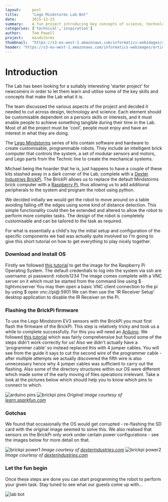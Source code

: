 ```yaml
---
layout:     post
title:      "Lego Mindstorms Lab-Bot"
date:       2015-12-23
summary:    A fun project introducing key concepts of science, technology and design.
categories: ['technical','inspiration']
author: 	Tom Powell
project:    mindstorms
thumbnail:  "https://s3-eu-west-1.amazonaws.com/informatics-webimages/articles/2015-12-23-lego-mindstorms/ms-labbot.JPG"
header: "https://s3-eu-west-1.amazonaws.com/informatics-webimages/articles/2015-12-23-lego-mindstorms/ms-header.JPG"
---
```


# Introduction

The Lab has been looking for a suitably interesting 'starter project' for newcomers in order to let them 
learn and utilise some of the key skills and concepts that make the Lab what it is.

The team discussed the various aspects of the project and decided it needed to cut across design, technology and science.
Each element should be customisable dependent on a persons skills or interests, and it must enable people to achieve 
something tangible during their time in the Lab. Most of all the project must be 'cool', people must enjoy and have an
interest in what they are doing.

The [Lego Mindstorms][Lego Mindstorms] series of kits contain software and hardware to create customisable, programmable
robots. They include an intelligent brick computer that controls the system, a set of modular sensors and motors, 
and Lego parts from the Technic line to create the mechanical systems. 

Michael being the hoarder that he is, just happens to have a couple of these kits stashed away in a dark corner 
of the Lab, complete with a [Dexter Industries BrickPi][DI]. The BrickPi allows us to replace the default Mindstorms brick 
computer with a [Raspberry Pi][Raspberry Pi], thus allowing us to add additional peripherals to the system and program 
the robot using python.

We decided initially we would get the robot to move around on a table avoiding falling off the edges using some kind of
distance detection. This simple functionality could then be extended and altered to allow the robot to perform more complex
tasks. The design of the robot is completely customisable and can be tailored to the task as required. 

For what is essentially a child's toy the initial setup and configuration of the specific components we had was actually 
quite involved so I'm going to give this short tutorial on how to get everything to play nicely together.


### Download and Install OS 

Firstly we followed [this tutorial][DI OS] to get the image for the Raspberry Pi Operating System.
The default credentials to log into the system via ssh are username: pi password: robots1234
The image comes complete with a VNC server on it which must be started from the command line using $ tightvncserver
You may then open a basic VNC client connection to the pi by using $ open vnc://pi@<YOUR RASPBERRY PI IP ADDRESS>:5901
We can then use the 'IR Receiver Setup' desktop application to disable the IR Receiver on the Pi. 


### Flashing the BrickPi firmware

To use the Lego Mindstorm EV3 sensors with the BrickPi you must first flash the firmware of the BrickPi.
This step is relatively tricky and took us a while to complete successfully. For this you will need an [Arduino][Arduino].
We followed [this tutorial][BrickPi Flashing] which was fairly comprehensive but found some of the steps didn't work 
correctly for us! Also we didn't actually have a 'programmer cable' so instead replaced this with 4 jumper cables.
You will see from the guide it says to cut the second wire of the programmer cable - after multiple attempts we actually 
discovered the fifth wire is also unnecessary hence why 4 jumper cables was sufficient to carry out the flashing.
Also some of the directory structures within our OS were different which made some of the early moving of files operations
irrelevant. Take a look at the pictures below which should help you to know which pins to connect to which.

![arduino pins](https://s3-eu-west-1.amazonaws.com/informatics-webimages/articles/2015-12-23-lego-mindstorms/ms-arduino.JPG)
![brickpi pins](https://s3-eu-west-1.amazonaws.com/informatics-webimages/articles/2015-12-23-lego-mindstorms/ms-brickpi-ports.jpg)
<cite>Original image courtesy of [learn.sparkfun.com](https://learn.sparkfun.com/tutorials/getting-started-with-the-brickpi)</cite>

### Gotchas
We found that occasionally the OS would get corrupted - re-flashing the SD card with the original image seemed to solve this.
We also realised that sensors on the BrickPi only work under certain power configurations - see the images below for 
more detail on that.

![brickpi power1](https://s3-eu-west-1.amazonaws.com/informatics-webimages/articles/2015-12-23-lego-mindstorms/ms-power1.jpg)
<cite>Image courtesy of [dexterindustries.com](http://www.dexterindustries.com)</cite>
![brickpi power2](https://s3-eu-west-1.amazonaws.com/informatics-webimages/articles/2015-12-23-lego-mindstorms/ms-power2.jpg)
<cite>Image courtesy of [dexterindustries.com](http://www.dexterindustries.com)</cite>

### Let the fun begin

Once these steps are done you can start programming the robot to perform your given task.
Stay tuned to see what our guests come up with...

![lab bot](https://s3-eu-west-1.amazonaws.com/informatics-webimages/articles/2015-12-23-lego-mindstorms/ms-labbot.JPG)


[Arduino]: https://www.arduino.cc/
[Lego Mindstorms]: http://www.lego.com/en-us/mindstorms/?domainredir=mindstorms.lego.com
[Raspberry Pi]: https://www.raspberrypi.org/
[DI]: http://www.dexterindustries.com/brickpi/
[DI OS]: http://www.dexterindustries.com/howto/install-raspbian-for-robots-image-on-an-sd-card/
[BrickPi Flashing]: https://docs.google.com/document/d/1QxCeXnmkck9r99hzdpAR_CLuKhQ2-f6hLseoA4FNK7M/edit